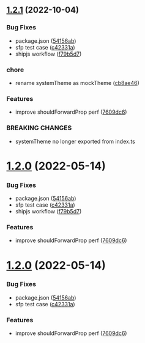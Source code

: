 ## [1.2.1](https://github.com/silkstudio/jynx/compare/v1.2.0...v1.2.1) (2022-10-04)


### Bug Fixes

* package.json ([54156ab](https://github.com/silkstudio/jynx/commit/54156abb9bcd4ef07eef80462de55490b0cadcff))
* sfp test case ([c42331a](https://github.com/silkstudio/jynx/commit/c42331ac715f76cfb0b71b2147dd77c0fa60fc5a))
* shipjs workflow ([f79b5d7](https://github.com/silkstudio/jynx/commit/f79b5d72e1f4527718e1f939cfba7aeb2771a259))


### chore

* rename systemTheme as mockTheme ([cb8ae46](https://github.com/silkstudio/jynx/commit/cb8ae46395bd6790aff5116650a699216db69bc6))


### Features

* improve shouldForwardProp perf ([7609dc6](https://github.com/silkstudio/jynx/commit/7609dc6efc25f4663a8cd28deca531f5768beebc))


### BREAKING CHANGES

* systemTheme no longer exported from index.ts



# [1.2.0](https://github.com/silkstudio/jynx/compare/v1.1.1...v1.2.0) (2022-05-14)


### Bug Fixes

* package.json ([54156ab](https://github.com/silkstudio/jynx/commit/54156abb9bcd4ef07eef80462de55490b0cadcff))
* sfp test case ([c42331a](https://github.com/silkstudio/jynx/commit/c42331ac715f76cfb0b71b2147dd77c0fa60fc5a))
* shipjs workflow ([f79b5d7](https://github.com/silkstudio/jynx/commit/f79b5d72e1f4527718e1f939cfba7aeb2771a259))


### Features

* improve shouldForwardProp perf ([7609dc6](https://github.com/silkstudio/jynx/commit/7609dc6efc25f4663a8cd28deca531f5768beebc))



# [1.2.0](https://github.com/silkstudio/jynx/compare/v1.1.1...v1.2.0) (2022-05-14)


### Bug Fixes

* package.json ([54156ab](https://github.com/silkstudio/jynx/commit/54156abb9bcd4ef07eef80462de55490b0cadcff))
* sfp test case ([c42331a](https://github.com/silkstudio/jynx/commit/c42331ac715f76cfb0b71b2147dd77c0fa60fc5a))


### Features

* improve shouldForwardProp perf ([7609dc6](https://github.com/silkstudio/jynx/commit/7609dc6efc25f4663a8cd28deca531f5768beebc))



